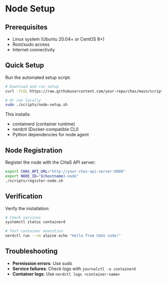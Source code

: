# Node Setup

## Prerequisites

- Linux system (Ubuntu 20.04+ or CentOS 8+)
- Root/sudo access
- Internet connectivity

## Quick Setup

Run the automated setup script:

```bash
# Download and run setup
curl -fsSL https://raw.githubusercontent.com/your-repo/chas/main/scripts/node-setup.sh | sudo bash

# Or run locally
sudo ./scripts/node-setup.sh
```

This installs:
- containerd (container runtime)
- nerdctl (Docker-compatible CLI)
- Python dependencies for node agent

## Node Registration

Register the node with the CHaS API server:

```bash
export CHAS_API_URL="http://your-chas-api-server:8080"
export NODE_ID="$(hostname)-node"
./scripts/register-node.sh
```

## Verification

Verify the installation:

```bash
# Check services
systemctl status containerd

# Test container execution
nerdctl run --rm alpine echo "Hello from CHaS node!"
```

## Troubleshooting

- **Permission errors**: Use sudo
- **Service failures**: Check logs with `journalctl -u containerd`
- **Container logs**: Use `nerdctl logs <container-name>`